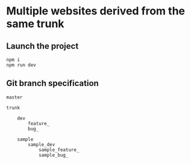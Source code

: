 # Multiple websites derived from the same trunk

## Launch the project

```
npm i
npm run dev
```

## Git branch specification

```
master

trunk

    dev
        feature_
        bug_

    sample
        sample_dev
            sample_feature_
            sample_bug_
```